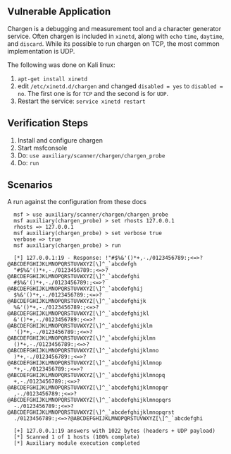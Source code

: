 ## Vulnerable Application

Chargen is a debugging and measurement tool and a character generator service.  Often chargen is included in `xinetd`, along with `echo` `time`, `daytime`, and `discard`.
While its possible to run chargen on TCP, the most common implementation is UDP.

The following was done on Kali linux:
  
  1. `apt-get install xinetd`
  2. edit `/etc/xinetd.d/chargen` and changed `disabled = yes` to `disabled = no`.  The first one is for `TCP` and the second is for `UDP`.
  3. Restart the service: `service xinetd restart`

## Verification Steps

  1. Install and configure chargen
  2. Start msfconsole
  3. Do: `use auxiliary/scanner/chargen/chargen_probe`
  4. Do: `run`

## Scenarios

  A run against the configuration from these docs

  ```
    msf > use auxiliary/scanner/chargen/chargen_probe
    msf auxiliary(chargen_probe) > set rhosts 127.0.0.1
    rhosts => 127.0.0.1
    msf auxiliary(chargen_probe) > set verbose true
    verbose => true
    msf auxiliary(chargen_probe) > run
    
    [*] 127.0.0.1:19 - Response: !"#$%&'()*+,-./0123456789:;<=>?@ABCDEFGHIJKLMNOPQRSTUVWXYZ[\]^_`abcdefgh
    "#$%&'()*+,-./0123456789:;<=>?@ABCDEFGHIJKLMNOPQRSTUVWXYZ[\]^_`abcdefghi
    #$%&'()*+,-./0123456789:;<=>?@ABCDEFGHIJKLMNOPQRSTUVWXYZ[\]^_`abcdefghij
    $%&'()*+,-./0123456789:;<=>?@ABCDEFGHIJKLMNOPQRSTUVWXYZ[\]^_`abcdefghijk
    %&'()*+,-./0123456789:;<=>?@ABCDEFGHIJKLMNOPQRSTUVWXYZ[\]^_`abcdefghijkl
    &'()*+,-./0123456789:;<=>?@ABCDEFGHIJKLMNOPQRSTUVWXYZ[\]^_`abcdefghijklm
    '()*+,-./0123456789:;<=>?@ABCDEFGHIJKLMNOPQRSTUVWXYZ[\]^_`abcdefghijklmn
    ()*+,-./0123456789:;<=>?@ABCDEFGHIJKLMNOPQRSTUVWXYZ[\]^_`abcdefghijklmno
    )*+,-./0123456789:;<=>?@ABCDEFGHIJKLMNOPQRSTUVWXYZ[\]^_`abcdefghijklmnop
    *+,-./0123456789:;<=>?@ABCDEFGHIJKLMNOPQRSTUVWXYZ[\]^_`abcdefghijklmnopq
    +,-./0123456789:;<=>?@ABCDEFGHIJKLMNOPQRSTUVWXYZ[\]^_`abcdefghijklmnopqr
    ,-./0123456789:;<=>?@ABCDEFGHIJKLMNOPQRSTUVWXYZ[\]^_`abcdefghijklmnopqrs
    -./0123456789:;<=>?@ABCDEFGHIJKLMNOPQRSTUVWXYZ[\]^_`abcdefghijklmnopqrst
    ./0123456789:;<=>?@ABCDEFGHIJKLMNOPQRSTUVWXYZ[\]^_`abcdefghi
    
    [+] 127.0.0.1:19 answers with 1022 bytes (headers + UDP payload)
    [*] Scanned 1 of 1 hosts (100% complete)
    [*] Auxiliary module execution completed
  ```
